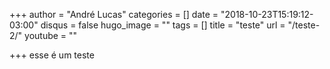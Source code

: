 +++
author = "André Lucas"
categories = []
date = "2018-10-23T15:19:12-03:00"
disqus = false
hugo_image = ""
tags = []
title = "teste"
url = "/teste-2/"
youtube = ""

+++
esse é um teste